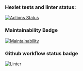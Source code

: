### Hexlet tests and linter status:
[![Actions Status](https://github.com/kimostas/python-project-lvl1/workflows/hexlet-check/badge.svg)](https://github.com/kimostas/python-project-lvl1/actions)

### Maintainability Badge
[![Maintainability](https://api.codeclimate.com/v1/badges/a99a88d28ad37a79dbf6/maintainability)](https://codeclimate.com/github/codeclimate/codeclimate/maintainability)

### Github workflow status badge
![Linter](https://github.com/kimostas/python-project-lvl1/workflows/makelint/badge.svg)

